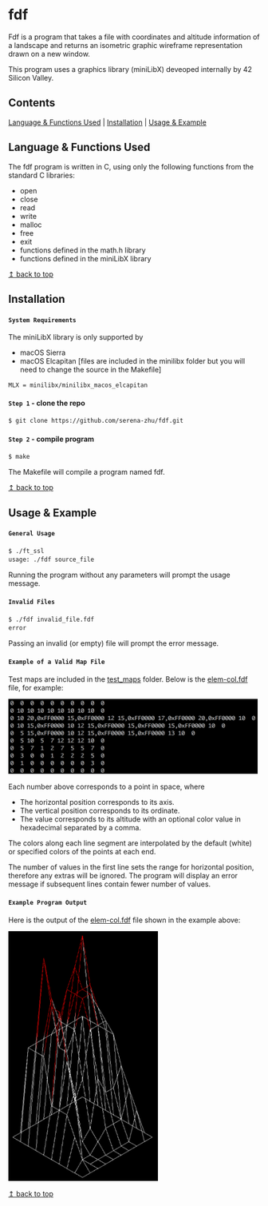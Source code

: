 # <a name="top">fdf</a>

Fdf is a program that takes a file with coordinates and altitude information of a landscape and returns an isometric graphic wireframe representation drawn on a new window.

This program uses a graphics library (miniLibX) deveoped internally by 42 Silicon Valley. 

## Contents

[Language & Functions Used](#language_functions) | [Installation](#install) | [Usage & Example](#usage_example)

## <a name="language_functions">Language & Functions Used</a>

The fdf program is written in C, using only the following functions from the standard C libraries:

* open
* close
* read
* write
* malloc
* free
* exit
* functions defined in the math.h library
* functions defined in the miniLibX library

<a href="#top">↥ back to top</a>

## <a name="install">Installation</a>

#### `System Requirements`

The miniLibX library is only supported by 
* macOS Sierra
* macOS Elcapitan [files are included in the minilibx folder but you will need to change the source in the Makefile]

```
MLX = minilibx/minilibx_macos_elcapitan
```

#### `Step 1` - clone the repo

```bash
$ git clone https://github.com/serena-zhu/fdf.git
```

#### `Step 2` - compile program

```bash
$ make
```

The Makefile will compile a program named fdf.

<a href="#top">↥ back to top</a>

## <a name="usage_example">Usage & Example</a>

#### `General Usage`
```bash
$ ./ft_ssl
usage: ./fdf source_file
```
Running the program without any parameters will prompt the usage message.

#### `Invalid Files`
```bash
$ ./fdf invalid_file.fdf
error
```
Passing an invalid (or empty) file will prompt the error message. 

#### `Example of a Valid Map File`

Test maps are included in the [test_maps](/test_maps) folder. Below is the [elem-col.fdf](/test_maps/elem-col.fdf) file, for example:

<img src="valid_map_sample.png" width="500" height="150">

Each number above corresponds to a point in space, where
* The horizontal position corresponds to its axis. 
* The vertical position corresponds to its ordinate.
* The value corresponds to its altitude with an optional color value in hexadecimal separated by a comma.

The colors along each line segment are interpolated by the default (white) or specified colors of the points at each end.

The number of values in the first line sets the range for horizontal position, therefore any extras will be ignored. The program will display an error message if subsequent lines contain fewer number of values.

#### `Example Program Output`

Here is the output of the [elem-col.fdf](/test_maps/elem-col.fdf) file shown in the example above:

<img src="sample_map_output.png" width="300" height="500">

<a href="#top">↥ back to top</a>